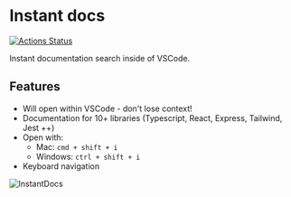 
# Instant docs
[![Actions Status](https://github.com/formulahendry/vscode-code-runner/actions/workflows/main.yml/badge.svg)](https://github.com/formulahendry/vscode-code-runner/actions/workflows/main.yml)


Instant documentation search inside of VSCode.


## Features
- Will open within VSCode - don't lose context!
- Documentation for 10+ libraries (Typescript, React, Express, Tailwind, Jest ++)
- Open with:
    - Mac: `cmd + shift + i`
    - Windows: `ctrl + shift + i`
- Keyboard navigation


![InstantDocs](https://user-images.githubusercontent.com/11172530/236686102-0beef484-d642-4147-b995-2acb26cdf10e.gif)
